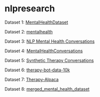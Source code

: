 # nlpresearch

Dataset 1: [MentalHealthDataset](https://huggingface.co/datasets/AnikaBasu/MentalHealthDataset?row=5)  

Dataset 2: [mentalhealth](https://huggingface.co/datasets/Riyazmk/mentalhealth)  

Dataset 3: [NLP Mental Health Conversations](https://www.kaggle.com/datasets/thedevastator/nlp-mental-health-conversations)  

Dataset 4: [MentalHealthConversations](https://huggingface.co/datasets/Kiran2004/MentalHealthConversations)  

Dataset 5: [Synthetic Therapy Conversations](https://huggingface.co/datasets/Mr-Bhaskar/Synthetic_Therapy_Conversations)  

Dataset 6: [therapy-bot-data-10k](https://huggingface.co/datasets/Aarya4536/therapy-bot-data-10k)  

Dataset 7: [Therapy-Alpaca](https://huggingface.co/datasets/adarshxs/Therapy-Alpaca)  

Dataset 8: [merged_mental_health_dataset](https://huggingface.co/datasets/mshojaei77/merged_mental_health_dataset/viewer/default/train?p=8678&row=867804)  
